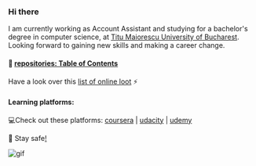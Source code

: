 ### Hi there

<!--
**SharpAdder/SharpAdder** is a ✨ _special_ ✨ repository because its `README.md` (this file) appears on your GitHub profile.

Here are some ideas to get you started:

- 🔭 I’m currently working on ...
- 🌱 I’m currently learning ...
- 👯 I’m looking to collaborate on ...
- 🤔 I’m looking for help with ...
- 💬 Ask me about ...
- 📫 How to reach me: ...
- 😄 Pronouns: ...
- ⚡ Fun fact: ...
-->

I am currently working as Account Assistant and studying for a bachelor's degree in computer science, at [Titu Maiorescu University of Bucharest](https://www.utm.ro/en/faculty-of-informatics/). </br>
Looking forward to gaining new skills and making a career change. </br>

#### 📑 [repositories: Table of Contents](https://github.com/SharpAdder/repo-table-of-contents/blob/main/README.md)

Have a look over this [list of online loot](https://github.com/SharpAdder/public-link-list/blob/main/README.md) ⚡
#### Learning platforms:
💻Check out these platforms: [coursera](https://www.coursera.org) | [udacity](https://www.udacity.com) |  [udemy](https://www.udemy.com)


 🖖 Stay safe[!](https://github.com/SharpAdder/Evernote/blob/main/inside%20wiki.md)

![gif](https://media.giphy.com/media/L1R1tvI9svkIWwpVYr/giphy.gif)





